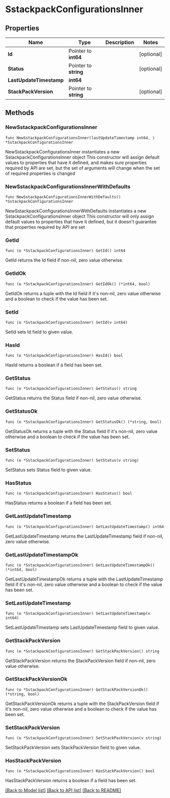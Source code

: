 # SstackpackConfigurationsInner

## Properties

Name | Type | Description | Notes
------------ | ------------- | ------------- | -------------
**Id** | Pointer to **int64** |  | [optional] 
**Status** | Pointer to **string** |  | [optional] 
**LastUpdateTimestamp** | **int64** |  | 
**StackPackVersion** | Pointer to **string** |  | [optional] 

## Methods

### NewSstackpackConfigurationsInner

`func NewSstackpackConfigurationsInner(lastUpdateTimestamp int64, ) *SstackpackConfigurationsInner`

NewSstackpackConfigurationsInner instantiates a new SstackpackConfigurationsInner object
This constructor will assign default values to properties that have it defined,
and makes sure properties required by API are set, but the set of arguments
will change when the set of required properties is changed

### NewSstackpackConfigurationsInnerWithDefaults

`func NewSstackpackConfigurationsInnerWithDefaults() *SstackpackConfigurationsInner`

NewSstackpackConfigurationsInnerWithDefaults instantiates a new SstackpackConfigurationsInner object
This constructor will only assign default values to properties that have it defined,
but it doesn't guarantee that properties required by API are set

### GetId

`func (o *SstackpackConfigurationsInner) GetId() int64`

GetId returns the Id field if non-nil, zero value otherwise.

### GetIdOk

`func (o *SstackpackConfigurationsInner) GetIdOk() (*int64, bool)`

GetIdOk returns a tuple with the Id field if it's non-nil, zero value otherwise
and a boolean to check if the value has been set.

### SetId

`func (o *SstackpackConfigurationsInner) SetId(v int64)`

SetId sets Id field to given value.

### HasId

`func (o *SstackpackConfigurationsInner) HasId() bool`

HasId returns a boolean if a field has been set.

### GetStatus

`func (o *SstackpackConfigurationsInner) GetStatus() string`

GetStatus returns the Status field if non-nil, zero value otherwise.

### GetStatusOk

`func (o *SstackpackConfigurationsInner) GetStatusOk() (*string, bool)`

GetStatusOk returns a tuple with the Status field if it's non-nil, zero value otherwise
and a boolean to check if the value has been set.

### SetStatus

`func (o *SstackpackConfigurationsInner) SetStatus(v string)`

SetStatus sets Status field to given value.

### HasStatus

`func (o *SstackpackConfigurationsInner) HasStatus() bool`

HasStatus returns a boolean if a field has been set.

### GetLastUpdateTimestamp

`func (o *SstackpackConfigurationsInner) GetLastUpdateTimestamp() int64`

GetLastUpdateTimestamp returns the LastUpdateTimestamp field if non-nil, zero value otherwise.

### GetLastUpdateTimestampOk

`func (o *SstackpackConfigurationsInner) GetLastUpdateTimestampOk() (*int64, bool)`

GetLastUpdateTimestampOk returns a tuple with the LastUpdateTimestamp field if it's non-nil, zero value otherwise
and a boolean to check if the value has been set.

### SetLastUpdateTimestamp

`func (o *SstackpackConfigurationsInner) SetLastUpdateTimestamp(v int64)`

SetLastUpdateTimestamp sets LastUpdateTimestamp field to given value.


### GetStackPackVersion

`func (o *SstackpackConfigurationsInner) GetStackPackVersion() string`

GetStackPackVersion returns the StackPackVersion field if non-nil, zero value otherwise.

### GetStackPackVersionOk

`func (o *SstackpackConfigurationsInner) GetStackPackVersionOk() (*string, bool)`

GetStackPackVersionOk returns a tuple with the StackPackVersion field if it's non-nil, zero value otherwise
and a boolean to check if the value has been set.

### SetStackPackVersion

`func (o *SstackpackConfigurationsInner) SetStackPackVersion(v string)`

SetStackPackVersion sets StackPackVersion field to given value.

### HasStackPackVersion

`func (o *SstackpackConfigurationsInner) HasStackPackVersion() bool`

HasStackPackVersion returns a boolean if a field has been set.


[[Back to Model list]](../README.md#documentation-for-models) [[Back to API list]](../README.md#documentation-for-api-endpoints) [[Back to README]](../README.md)


